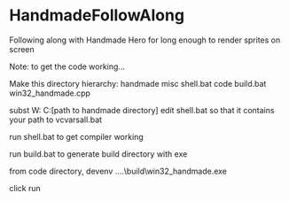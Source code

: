 # HandmadeFollowAlong
Following along with Handmade Hero for long enough to render sprites on screen

Note: to get the code working...

Make this directory hierarchy:
handmade
   misc
      shell.bat
   code
      build.bat
      win32_handmade.cpp

subst W: C:[path to handmade directory]
edit shell.bat so that it contains your path to vcvarsall.bat

run shell.bat to get compiler working

run build.bat to generate build directory with exe

from code directory,
devenv ..\..\build\win32_handmade.exe

click run
